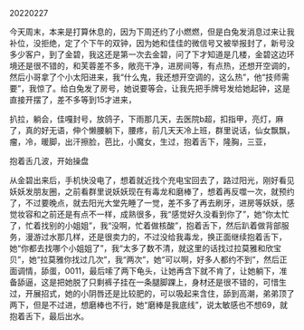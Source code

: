 20220227

今天周末，本来是打算休息的，因为下周还约了小燃燃，但是白兔发消息过来让我补位，没拒绝，定了个下午的双钟，因为她和佳佳的微信号又被举报封了，新号没多少客户，到了金碧，我这还是第一次去金碧，问了下才知道是几楼，金碧这边环境还是很不错的，和芙蓉差不多，敞亮干净，进房间等，有点热，还想开空调的，然后小哥拿了个小太阳进来，我“什么鬼，我还想开空调的，这么热”，他“技师需要”，我惊了。给白兔发了房号，她说要等会，让我先把手牌号发给她起钟，这是直接开摆了，差不多等到15才进来，

扒拉，躺会，佳嘎封号，放鸽子，下雨那几天，去医院b超，扣指甲，亮灯，麻了，真的好无语，伸个懒腰躺下，腰疼，前几天天冷上班，群里说话，仙女飘飘，瘤，冷，暖脚，出汗擦脸，芭比，小魔女，生过，抱着舌下，隆胸，三亚，

抱着舌几波，开始操盘

从金碧出来后，手机快没电了，想着就近找个充电宝回去了，路过阳光，刚好看见妖妖发朋友圈，之前看群里说妖妖现在有毒龙和磨棒了，想着再反噬一次，就预约了，不过要晚点，就去阳光大堂先睡了一觉，差不多了再去刷牙，进房等妖妖，感觉妆容和之前还是有点不一样，成熟很多，我“感觉好久没看到你了”，她“你太忙了，忙着找别的小姐姐”，我“没啊，忙着做核酸”，抱着舌下，然后趴着做背部服务，漫游过水那几样，还是很卖力的，不过没给我毒龙，换正面继续抱着舌下，她“你都去找哪个小姐姐了”，我“太多了数不清，就这里的话找过拉莫雅和欣宝贝”，她“拉莫雅你找过几次”，我“两次”，她“可以啊，好多人都约不到”，然后正面调情，舔蛋，0011，最后嗦了两下龟头，让她再含下就不肯了，让她躺下，准备舔逼，这是把她脱了只剩裤子挂在一条腿脚踝上，身材还是很不错的，可惜生过，开展招式，她的小阴唇还是比较肥的，可以吸起来含住，舔到高潮，弟弟顶了两下，但是不过进，想磨棒也不行，她“磨棒是我底线”，说太敏感也不想69，就抱着舌下，最后出水。